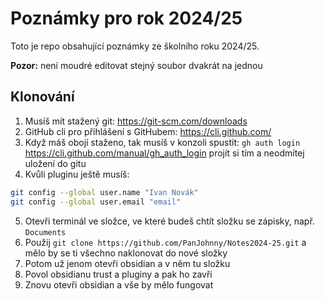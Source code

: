 # Poznámky pro rok 2024/25
Toto je repo obsahující poznámky ze školního roku 2024/25.

**Pozor:** není moudré editovat stejný soubor dvakrát na jednou

## Klonování

1. Musíš mít stažený git: https://git-scm.com/downloads
2. GitHub cli pro přihlášení s GitHubem: https://cli.github.com/
3. Když máš obojí staženo, tak musíš v konzoli spustit: `gh auth login` https://cli.github.com/manual/gh_auth_login projít si tím a neodmítej uložení do gitu
4. Kvůli pluginu ještě musíš:
```sh
git config --global user.name "Ivan Novák"
git config --global user.email "email"
```
5. Otevři terminál ve složce, ve které budeš chtít složku se zápisky, např. `Documents`
6. Použij `git clone https://github.com/PanJohnny/Notes2024-25.git` a mělo by se ti všechno naklonovat do nové složky
7. Potom už jenom otevři obsidian a v něm tu složku
8. Povol obsidianu trust a pluginy a pak ho zavři
9. Znovu otevři obsidian a vše by mělo fungovat